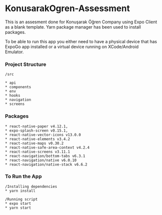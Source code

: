 # KonusarakOgren-Assessment

This is an assesment done for Konuşarak Öğren Company using Expo Client as a blank template. Yarn package manager has been used to install packages.

To be able to run this app you either need to have a physical device that has ExpoGo app installed or a virtual device running on XCode/Android Emulator.

### Project Structure
```
/src

* api
* components
* env
* hooks
* navigation
* screens
```

### Packages
```
* react-native-paper v4.12.1,
* expo-splash-screen v0.15.1,
* react-native-vector-icons v13.0.0
* react-native-elements v3.4.2
* react-native-maps v0.30.2
* react-native-safe-area-context v4.2.4
* react-native-screens v3.11.1
* react-navigation/bottom-tabs v6.3.1
* react-navigation/native v6.0.10
* react-navigation/native-stack v6.6.2
```

### To Run the App
```
/Installing dependencies
* yarn install

/Running script
* expo start
* yarn start
```

